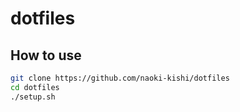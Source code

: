 # dotfiles

## How to use
```bash
git clone https://github.com/naoki-kishi/dotfiles
cd dotfiles
./setup.sh
```
